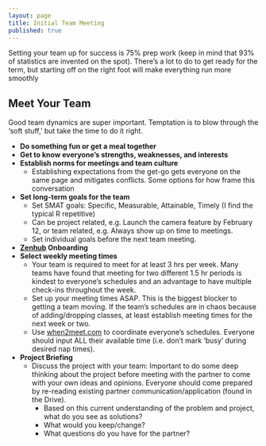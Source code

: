 ```yaml
---
layout: page
title: Initial Team Meeting
published: true
---
```


Setting your team up for success is 75% prep work (keep in mind that 93% of statistics are invented on the spot). There’s a lot to do to get ready for the term, but starting off on the right foot will make everything run more smoothly

## Meet Your Team
Good team dynamics are super important. Temptation is to blow through the ‘soft stuff,’ but take the time to do it right.

  * **Do something fun or get a meal together**
  * **Get to know everyone’s strengths, weaknesses, and interests**
  * **Establish norms for meetings and team culture**
      * Establishing expectations from the get-go gets everyone on the same page and mitigates conflicts. Some options for how frame this conversation
  * **Set long-term goals for the team**
      * Set SMAT goals: Specific, Measurable, Attainable, Timely (I find the typical R repetitive)
      * Can be project related, e.g. Launch the camera feature by February 12, or team related, e.g. Always show up on time to meetings.
      * Set individual goals before the next team meeting.
  * **[Zenhub](https://app.zenhub.com/workspace/o/dali-lab/dali-internal/boards?repos=72027408) Onboarding**
  * **Select weekly meeting times**
    * Your team is required to meet for at least 3 hrs per week. Many teams have found that meeting for two different 1.5 hr periods is kindest to everyone’s schedules and an advantage to have multiple check-ins throughout the week.
    * Set up your meeting times ASAP. This is the biggest blocker to getting a team moving. If the team’s schedules are in chaos because of adding/dropping classes, at least establish meeting times for the next week or two.
    * Use [when2meet.com](https://www.when2meet.com/) to coordinate everyone’s schedules. Everyone should input ALL their available time (i.e. don’t mark ‘busy’ during desired nap times).
  * **Project Briefing**
    * Discuss the project with your team: Important to do some deep thinking about the project before meeting with the partner to come with your own ideas and opinions. Everyone should come prepared by re-reading existing partner communication/application (found in the Drive).
      * Based on this current understanding of the problem and project, what do you see as solutions?
      * What would you keep/change?
      * What questions do you have for the partner?
